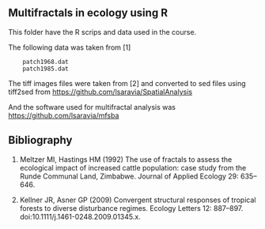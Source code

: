 ## Multifractals in ecology using R

This folder have the R scrips and data used in the course.

The following data was taken from [1]

		patch1968.dat
		patch1985.dat

The tiff images files were taken from [2] and converted to sed files using tiff2sed from <https://github.com/lsaravia/SpatialAnalysis>

And the software used for multifractal analysis was <https://github.com/lsaravia/mfsba>

## Bibliography

1. Meltzer MI, Hastings HM (1992) The use of fractals to assess the ecological impact of increased cattle population: case study from the Runde Communal Land, Zimbabwe. Journal of Applied Ecology 29: 635–646.

2. Kellner JR, Asner GP (2009) Convergent structural responses of tropical forests to diverse disturbance regimes. Ecology Letters 12: 887–897. doi:10.1111/j.1461-0248.2009.01345.x.